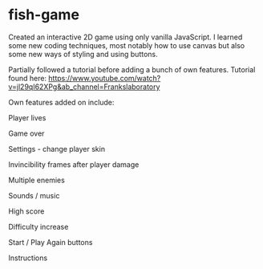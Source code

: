 # fish-game

Created an interactive 2D game using only vanilla JavaScript. I learned some new coding techniques, most notably how to use canvas but also some new ways of styling and using buttons.

Partially followed a tutorial before adding a bunch of own features. Tutorial found here: https://www.youtube.com/watch?v=jl29qI62XPg&ab_channel=Frankslaboratory

Own features added on include:

  Player lives
  
  Game over
  
  Settings - change player skin
  
  Invincibility frames after player damage
  
  Multiple enemies
  
  Sounds / music
  
  High score
  
  Difficulty increase
  
  Start / Play Again buttons
  
  Instructions
